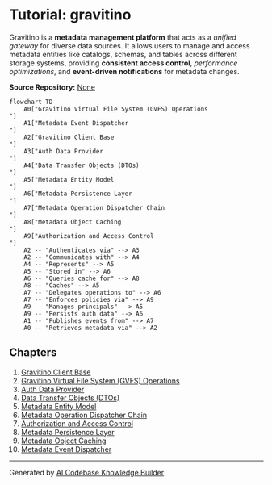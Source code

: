 # Tutorial: gravitino

Gravitino is a **metadata management platform** that acts as a *unified gateway* for diverse data sources. It allows users to manage and access metadata entities like catalogs, schemas, and tables across different storage systems, providing **consistent access control**, *performance optimizations*, and **event-driven notifications** for metadata changes.


**Source Repository:** [None](None)

```mermaid
flowchart TD
    A0["Gravitino Virtual File System (GVFS) Operations
"]
    A1["Metadata Event Dispatcher
"]
    A2["Gravitino Client Base
"]
    A3["Auth Data Provider
"]
    A4["Data Transfer Objects (DTOs)
"]
    A5["Metadata Entity Model
"]
    A6["Metadata Persistence Layer
"]
    A7["Metadata Operation Dispatcher Chain
"]
    A8["Metadata Object Caching
"]
    A9["Authorization and Access Control
"]
    A2 -- "Authenticates via" --> A3
    A2 -- "Communicates with" --> A4
    A4 -- "Represents" --> A5
    A5 -- "Stored in" --> A6
    A6 -- "Queries cache for" --> A8
    A8 -- "Caches" --> A5
    A7 -- "Delegates operations to" --> A6
    A7 -- "Enforces policies via" --> A9
    A9 -- "Manages principals" --> A5
    A9 -- "Persists auth data" --> A6
    A1 -- "Publishes events from" --> A7
    A0 -- "Retrieves metadata via" --> A2
```

## Chapters

1. [Gravitino Client Base
](01_gravitino_client_base_.md)
2. [Gravitino Virtual File System (GVFS) Operations
](02_gravitino_virtual_file_system__gvfs__operations_.md)
3. [Auth Data Provider
](03_auth_data_provider_.md)
4. [Data Transfer Objects (DTOs)
](04_data_transfer_objects__dtos__.md)
5. [Metadata Entity Model
](05_metadata_entity_model_.md)
6. [Metadata Operation Dispatcher Chain
](06_metadata_operation_dispatcher_chain_.md)
7. [Authorization and Access Control
](07_authorization_and_access_control_.md)
8. [Metadata Persistence Layer
](08_metadata_persistence_layer_.md)
9. [Metadata Object Caching
](09_metadata_object_caching_.md)
10. [Metadata Event Dispatcher
](10_metadata_event_dispatcher_.md)


---

Generated by [AI Codebase Knowledge Builder](https://github.com/The-Pocket/Tutorial-Codebase-Knowledge)